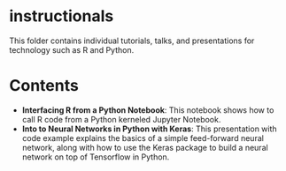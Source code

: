 # instructionals
This folder contains individual tutorials, talks, and presentations for technology such as R and Python.

# Contents
* __Interfacing R from a Python Notebook__: This notebook shows how to call R code from a Python kerneled Jupyter Notebook.
* __Into to Neural Networks in Python with Keras__: This presentation with code example explains the basics of a simple feed-forward neural network, along with how to use the Keras package to build a neural network on top of Tensorflow in Python.
